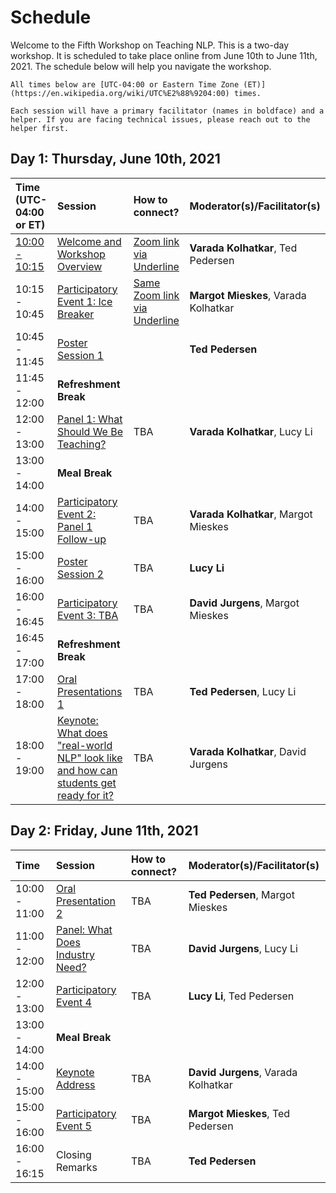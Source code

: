 # Schedule

Welcome to the Fifth Workshop on Teaching NLP. This is a two-day workshop. It is scheduled to take place online from June 10th to June 11th, 2021. The schedule below will help you navigate the workshop. 

```{note}
All times below are [UTC-04:00 or Eastern Time Zone (ET)](https://en.wikipedia.org/wiki/UTC%E2%88%9204:00) times.
```

```{note}
Each session will have a primary facilitator (names in boldface) and a helper. If you are facing technical issues, please reach out to the helper first. 
```

## Day 1: Thursday, June 10th, 2021

| Time (UTC-04:00 or ET)              |     Session                          |  How to connect?       | Moderator(s)/Facilitator(s)  |
| :---------------- | :------------------------------   | :----------------- | :----------------- |
| [10:00 - 10:15](https://dateful.com/eventlink/4564887570) | [Welcome and Workshop Overview](introduction.md)     |         [Zoom link via Underline](https://underline.io/events/122/sessions?eventSessionId=4302)             | **Varada Kolhatkar**, Ted Pedersen |
| 10:15 - 10:45 | [Participatory Event 1: Ice Breaker](activities/ice-breaker.md)|        [Same Zoom link via Underline](https://underline.io/events/122/sessions?eventSessionId=4302)            | **Margot Mieskes**, Varada Kolhatkar | 
| 10:45 - 11:45 | [Poster Session 1](posters/poster1.md)                  |                     | **Ted Pedersen** | 
| 11:45 - 12:00 | **Refreshment Break**                 |                        |                     | 
| 12:00 - 13:00  | [Panel 1: What Should We Be Teaching?](panels/core-concepts.md)    |         TBA |  **Varada Kolhatkar**, Lucy Li |
| 13:00 - 14:00  | **Meal Break**                              |            |                     |  |
| 14:00 - 15:00  | [Participatory Event 2: Panel 1 Follow-up](activities/core-topics.md)     |         TBA            |  **Varada Kolhatkar**, Margot Mieskes |
| 15:00 - 16:00  | [Poster Session 2](posters/poster2.md)   |         TBA            | **Lucy Li** |
| 16:00 - 16:45  | [Participatory Event 3: TBA](activities/ice-breaker.md)  |         TBA            |  **David Jurgens**, Margot Mieskes |
| 16:45 - 17:00  | **Refreshment Break**  |                     |                     |
| 17:00 - 18:00  | [Oral Presentations 1](oral-talks/talk1.md) |      TBA          |   **Ted Pedersen**, Lucy Li |
| 18:00 - 19:00  | [Keynote: What does "real-world NLP" look like and how can students get ready for it?](keynotes/ines_montani.md)   |         TBA          |  **Varada Kolhatkar**, David Jurgens  |



## Day 2: Friday, June 11th, 2021

| Time              |     Session                         |  How to connect?       | Moderator(s)/Facilitator(s)     |
| :---------------- | :------------------------------ | :----------------- | :----------------- |
| 10:00 - 11:00 |    [Oral Presentation 2](oral-talks/talk2.md) |         TBA            |   **Ted Pedersen**, Margot Mieskes                  |  |
| 11:00 - 12:00 |  [Panel: What Does Industry Need?](panels/industry.md) |         TBA  | **David Jurgens**, Lucy Li  |
| 12:00 - 13:00 |  [Participatory Event 4](activities/industry-panel-follow-up.md) |         TBA            | **Lucy Li**, Ted Pedersen |
| 13:00 - 14:00  |    **Meal Break**                              |                        |                     |  | 
| 14:00 - 15:00  |  [Keynote Address](keynotes/jason_eisner.md)   |         TBA  | **David Jurgens**, Varada Kolhatkar  |
| 15:00 - 16:00  |    [Participatory Event 5](activities/feedback.md)          |         TBA            |  **Margot Mieskes**, Ted Pedersen |
| 16:00 - 16:15   |   Closing Remarks              |         TBA            |     **Ted Pedersen** |


